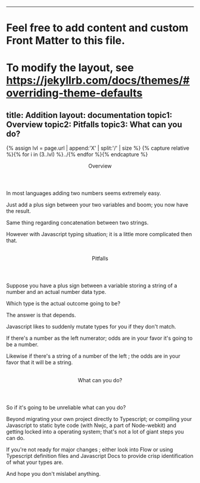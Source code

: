 ---
# Feel free to add content and custom Front Matter to this file.
# To modify the layout, see https://jekyllrb.com/docs/themes/#overriding-theme-defaults
title: Addition
layout: documentation
topic1: Overview
topic2: Pitfalls
topic3: What can you do?
------
{% assign lvl = page.url | append:'X' | split:'/' | size %}
{% capture relative %}{% for i in (3..lvl) %}../{% endfor %}{% endcapture %}

<section id="overview" class="main-section">

<header>Overview</header>
<p>In most languages adding two numbers seems extremely easy.</p>
<p>Just add a plus sign between your two variables and boom; you now have the result.</p>
<p>Same thing regarding concatenation between two strings.</p>
<p>However with Javascript typing situation; it is a little more complicated then that.</p>
</section>
<br/>

<section id="pitfalls" class="main-section">

<header>Pitfalls</header>
<p>Suppose you have a plus sign between a variable
storing a string of a number and an actual number data type.</p>
<p>Which type is the actual outcome going to be?</p>
<p>The answer is that depends.</p>
<p>Javascript likes to suddenly mutate types for you if they don't match.</p>
<p>If there's a number as the left numerator; odds are in your favor
it's going to be a number.</p>
<p>Likewise if there's a string of a number of the left ; the odds are in your favor
that it will be a string.</p>
</section>
<br/>

<section id="what_can_you_do" class="main-section">

<header>What can you do?</header>
<p>So if it's going to be unreliable what can you do?</p>
<p>Beyond migrating your own project directly to Typescript;
or compiling your Javascript to static byte code (with Nwjc, a part of Node-webkit) and getting locked into a operating system; that's not a lot of giant steps you can do.</p>
<p>If you're not ready for major changes ; either look into Flow or using Typescript
definition files and Javascript Docs to provide crisp identification of what your types
are.</p>
<p>And hope you don't mislabel anything.</p>
</section>
<br/>

